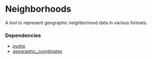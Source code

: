 Neighborhoods
=============

A tool to represent geographic neighborhood data in various formats.

### Dependencies
* [pyshp](https://pypi.python.org/pypi/pyshp)
* [geographic_coordinates](https://github.com/JessevanAssen/Geographic-coordinates)
